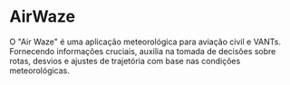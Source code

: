 # AirWaze
O "Air Waze" é uma aplicação meteorológica para aviação civil e VANTs. Fornecendo informações cruciais, auxilia na tomada de decisões sobre rotas, desvios e ajustes de trajetória com base nas condições meteorológicas.
